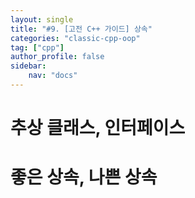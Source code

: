 ```yaml
---
layout: single
title: "#9. [고전 C++ 가이드] 상속"
categories: "classic-cpp-oop"
tag: ["cpp"]
author_profile: false
sidebar: 
    nav: "docs"
---
```



# 추상 클래스, 인터페이스

# 좋은 상속, 나쁜 상속




